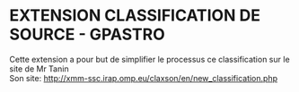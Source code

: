 # EXTENSION CLASSIFICATION DE SOURCE - GPASTRO

Cette extension a pour but de simplifier le processus ce classification sur le site de Mr Tanin <br>
Son site: http://xmm-ssc.irap.omp.eu/claxson/en/new_classification.php

